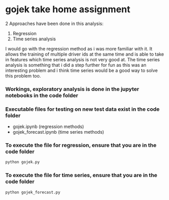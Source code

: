 # gojek take home assignment
 2 Approaches have been done in this analysis:
 1. Regression
 2. Time series analysis

 I would go with the regression method as i was more familiar with it. 
 It allows the training of multiple driver ids at the same time and is able to take in features which time series analysis is not very good at.
The time series analysis is something that i did a step further for fun as this was an interesting problem and i think time series would be a good way to solve this problem too. 

### Workings, exploratory analysis is done in the jupyter notebooks in the code folder

### Executable files for testing on new test data exist in the code folder

- gojek.ipynb (regression methods)
- gojek_forecast.ipynb (time series methods)

### To execute the file for regression, ensure that you are in the code folder
```python 
python gojek.py
```

### To execute the file for time series, ensure that you are in the code folder
```python 
python gojek_forecast.py
```


